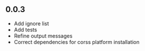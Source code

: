 ## 0.0.3

- Add ignore list
- Add tests
- Refine output messages
- Correct dependencies for corss platform installation